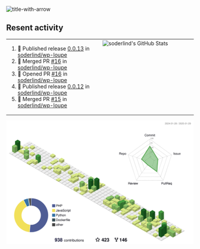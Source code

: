 
![title-with-arrow](https://github.com/soderlind/soderlind/assets/1649452/0f685042-97c3-46ba-b290-804d07f05370)



## Resent activity

<table width="100%" border="0"><tr><td width="49%">

<!--START_SECTION:activity-->
1. 🚀 Published release [0.0.13](https://github.com/soderlind/wp-loupe/releases/tag/0.0.13) in [soderlind/wp-loupe](https://github.com/soderlind/wp-loupe)
2. 🎉 Merged PR [#16](https://github.com/soderlind/wp-loupe/pull/16) in [soderlind/wp-loupe](https://github.com/soderlind/wp-loupe)
3. 💪 Opened PR [#16](https://github.com/soderlind/wp-loupe/pull/16) in [soderlind/wp-loupe](https://github.com/soderlind/wp-loupe)
4. 🚀 Published release [0.0.12](https://github.com/soderlind/wp-loupe/releases/tag/0.0.12) in [soderlind/wp-loupe](https://github.com/soderlind/wp-loupe)
5. 🎉 Merged PR [#15](https://github.com/soderlind/wp-loupe/pull/15) in [soderlind/wp-loupe](https://github.com/soderlind/wp-loupe)
<!--END_SECTION:activity-->
  </td>
<td width="49%" valign="top">
     <img  alt="soderlind's GitHub Stats" src="https://awesome-github-stats.azurewebsites.net/user-stats/soderlind?cardType=octocat&theme=github&preferLogin=false&Title=FFFFFF&Border=FFFFFF" />
</td></tr></table>


![](./profile-3d-contrib/profile-green-animate.svg)


